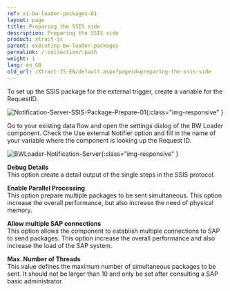 ```yaml
---
ref: xi-bw-loader-packages-01
layout: page
title: Preparing the SSIS side
description: Preparing the SSIS side
product: xtract-is
parent: executing-bw-loader-packages
permalink: /:collection/:path
weight: 1
lang: en_GB
old_url: /Xtract-IS-EN/default.aspx?pageid=preparing-the-ssis-side
---
```


To set up the SSIS package for the external trigger, create a variable for the RequestID.

![Notification-Server-SSIS-Package-Prepare-01](/img/content/Notification-Server-SSIS-Package-Prepare-01.png){:class="img-responsive" }

Go to your existing data flow and open the settings dialog of the BW Loader component. Check the Use external Notifier option and fill in the name of your variable where the component is looking up the Request ID.

![BWLoader-Notification-Server](/img/content/BWLoader-Notification-Server.png){:class="img-responsive" }


**Debug Details**<br>
This option create a detail output of the single steps in the SSIS protocol.

**Enable Parallel Processing**<br>
This option prepare multiple packages to be sent simultaneous. This option increase the overall performance, but also increase the need of physical memory.

**Allow multiple SAP connections**<br>
This option allows the component to establish multiple connections to SAP to send packages. This option increase the overall performance and also increase the load of the SAP system.

**Max. Number of Threads**<br>
This value defines the maximum number of simultaneous packages to be sent. It should not be larger than 10 and only be set after consulting a SAP basic administrator.